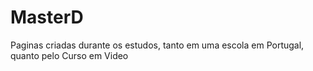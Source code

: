# MasterD
Paginas criadas durante os estudos, tanto em uma escola em Portugal, quanto pelo Curso em Video
